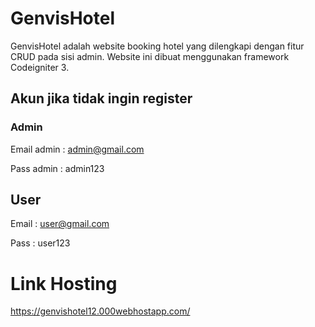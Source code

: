 # GenvisHotel

GenvisHotel adalah website booking hotel yang dilengkapi dengan fitur CRUD pada sisi admin. Website ini dibuat menggunakan framework Codeigniter 3.

## Akun jika tidak ingin register
### Admin
Email admin : admin@gmail.com

Pass admin : admin123

## User
Email : user@gmail.com

Pass : user123

# Link Hosting
https://genvishotel12.000webhostapp.com/
